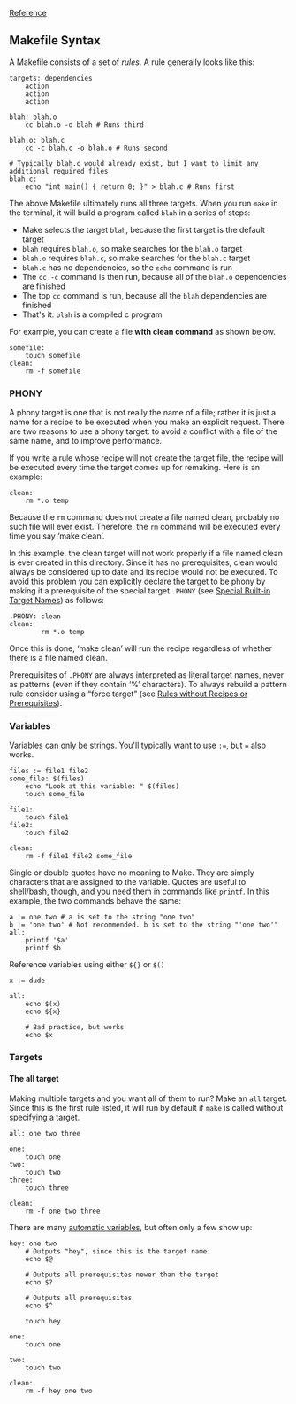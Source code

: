[Reference](https://makefiletutorial.com/)

## Makefile Syntax

A Makefile consists of a set of _rules_. A rule generally looks like this:
```
targets: dependencies 
	action
	action
	action
```

```
blah: blah.o
	cc blah.o -o blah # Runs third

blah.o: blah.c
	cc -c blah.c -o blah.o # Runs second

# Typically blah.c would already exist, but I want to limit any additional required files
blah.c:
	echo "int main() { return 0; }" > blah.c # Runs first
```

The above Makefile ultimately runs all three targets. When you run `make` in the terminal, it will build a program called `blah` in a series of steps:
- Make selects the target `blah`, because the first target is the default target
- `blah` requires `blah.o`, so make searches for the `blah.o` target
- `blah.o` requires `blah.c`, so make searches for the `blah.c` target
- `blah.c` has no dependencies, so the `echo` command is run
- The `cc -c` command is then run, because all of the `blah.o` dependencies are finished
- The top `cc` command is run, because all the `blah` dependencies are finished
- That's it: `blah` is a compiled c program

For example, you can create a file **with clean command** as shown below.
```
somefile:  
	touch somefile  
clean:  
	rm -f somefile
```

### PHONY

A phony target is one that is not really the name of a file; rather it is just a name for a recipe to be executed when you make an explicit request. There are two reasons to use a phony target: to avoid a conflict with a file of the same name, and to improve performance.

If you write a rule whose recipe will not create the target file, the recipe will be executed every time the target comes up for remaking. Here is an example:

```
clean:
	rm *.o temp
```
Because the `rm` command does not create a file named clean, probably no such file will ever exist. Therefore, the `rm` command will be executed every time you say ‘make clean’.

In this example, the clean target will not work properly if a file named clean is ever created in this directory. Since it has no prerequisites, clean would always be considered up to date and its recipe would not be executed. To avoid this problem you can explicitly declare the target to be phony by making it a prerequisite of the special target `.PHONY` (see [Special Built-in Target Names](https://www.gnu.org/software/make/manual/html_node/Special-Targets.html)) as follows:

```
.PHONY: clean
clean:
        rm *.o temp
```

Once this is done, ‘make clean’ will run the recipe regardless of whether there is a file named clean.

Prerequisites of `.PHONY` are always interpreted as literal target names, never as patterns (even if they contain ‘%’ characters). To always rebuild a pattern rule consider using a “force target” (see [Rules without Recipes or Prerequisites](https://www.gnu.org/software/make/manual/html_node/Force-Targets.html)).

### Variables

Variables can only be strings. You'll typically want to use `:=`, but `=` also works. 
```
files := file1 file2
some_file: $(files)
	echo "Look at this variable: " $(files)
	touch some_file

file1:
	touch file1
file2:
	touch file2

clean:
	rm -f file1 file2 some_file
```

Single or double quotes have no meaning to Make. They are simply characters that are assigned to the variable. Quotes are useful to shell/bash, though, and you need them in commands like `printf`. In this example, the two commands behave the same:

```
a := one two # a is set to the string "one two"
b := 'one two' # Not recommended. b is set to the string "'one two'"
all:
	printf '$a'
	printf $b
```

Reference variables using either `${}` or `$()`
```
x := dude

all:
	echo $(x)
	echo ${x}

	# Bad practice, but works
	echo $x 
```

### Targets
#### The all target

Making multiple targets and you want all of them to run? Make an `all` target. Since this is the first rule listed, it will run by default if `make` is called without specifying a target.

```
all: one two three

one:
	touch one
two:
	touch two
three:
	touch three

clean:
	rm -f one two three
```

There are many [automatic variables](https://www.gnu.org/software/make/manual/html_node/Automatic-Variables.html), but often only a few show up:

```
hey: one two
	# Outputs "hey", since this is the target name
	echo $@

	# Outputs all prerequisites newer than the target
	echo $?

	# Outputs all prerequisites
	echo $^

	touch hey

one:
	touch one

two:
	touch two

clean:
	rm -f hey one two
```